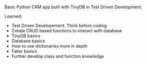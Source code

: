 Basic Python CRM app built with TinyDB in Test Driven Development.

Learned:
- Test Driven Developement. Think before coding
- Create CRUD based functions to interact with database
- TinyDB basics
- Database basics
- How to use dictionaries more in depth
- Faker basics
- Further develop class and function knowledge
